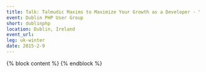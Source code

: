 ```yaml
---
title: Talk: Talmudic Maxims to Maximize Your Growth as a Developer - Yitzchok Willroth
event: Dublin PHP User Group
short: dublinphp
location: Dublin, Ireland
event_url:
leg: uk-winter
date: 2015-2-9
---
```

{% block content %}
{% endblock %}